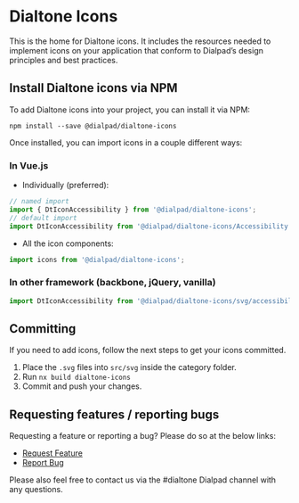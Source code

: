 # Dialtone Icons

This is the home for Dialtone icons. It includes the resources needed to implement icons on your application that conform to Dialpad’s design principles and best practices.

## Install Dialtone icons via NPM

To add Dialtone icons into your project, you can install it via NPM:

```shell
npm install --save @dialpad/dialtone-icons
```

Once installed, you can import icons in a couple different ways:

### In Vue.js

- Individually (preferred):

```js
// named import
import { DtIconAccessibility } from '@dialpad/dialtone-icons';
// default import
import DtIconAccessibility from '@dialpad/dialtone-icons/Accessibility.vue';
```

- All the icon components:

```js
import icons from '@dialpad/dialtone-icons';
```

### In other framework (backbone, jQuery, vanilla)

```js
import DtIconAccessibility from '@dialpad/dialtone-icons/svg/accessibility.svg';
```

## Committing

If you need to add icons, follow the next steps to get your icons committed.

1. Place the `.svg` files into `src/svg` inside the category folder.
2. Run `nx build dialtone-icons`
3. Commit and push your changes.

## Requesting features / reporting bugs

Requesting a feature or reporting a bug? Please do so at the below links:

- [Request Feature](https://dialpad.atlassian.net/secure/CreateIssue.jspa?issuetype=10975&pid=12508)
- [Report Bug](https://dialpad.atlassian.net/secure/CreateIssue.jspa?issuetype=1&pid=12508)

Please also feel free to contact us via the #dialtone Dialpad channel with any questions.
